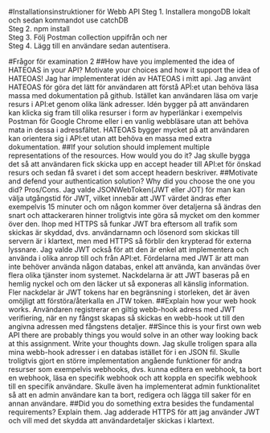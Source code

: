#Installationsinstruktioner för Webb API
Steg 1. Installera mongoDB lokalt och sedan kommandot use catchDB  
Steg 2. npm install  
Steg 3. Följ Postman collection uppifrån och ner  
Steg 4. Lägg till en användare sedan autentisera.  

#Frågor för examination 2
##How have you implemented the idea of HATEOAS in your API? Motivate your choices and how it support the idea of HATEOAS!
Jag har implementerat idén av HATEOAS i mitt api. Jag använt HATEOAS för göra det lätt för användaren att förstå APÌ:et utan behöva läsa massa med dokumentation på github. Istället kan användaren läsa om varje resurs i API:et genom olika länk adresser. Idén bygger på att användaren kan klicka sig fram till olika resurser i form av hyperlänkar i exempelvis Postman för Google Chrome eller i en vanlig webbläsare utan att behöva mata in dessa i adressfältet. HATEOAS bygger mycket på att användaren kan orientera sig i API:et utan att behöva en massa med extra dokumentation.
##If your solution should implement multiple representations of the resources. How would you do it?
Jag skulle bygga det så att användaren fick skicka upp en accept header till API:et för önskad resurs och sedan få svaret i det som accept headern beskriver.
##Motivate and defend your authentication solution? Why did you choose the one you did? Pros/Cons.
Jag valde JSONWebToken(JWT eller JOT) för man kan välja utgångstid för JWT, vilket innebär att JWT värdet ändras efter exempelvis 15 minuter och om någon kommer över detaljerna så ändras den snart och attackeraren hinner troligtvis inte göra så mycket om den kommer över den. Ihop med HTTPS så funkar JWT bra eftersom all trafik som skickas är skyddad, dvs. användarnamn och lösenord som skickas till servern är i klartext, men med HTTPS så förblir den krypterad för externa lyssnare. Jag valde JWT också för att den är enkel att implementera och använda i olika anrop till och från API:et. Fördelarna med JWT är att man inte behöver använda någon databas, enkel att använda, kan användas över flera olika tjänster inom systemet. Nackdelarna är att JWT baseras på en hemlig nyckel och om den läcker ut så exponeras all känslig information. Fler nackdelar är JWT tokens har en begränsning i storleken, det är även omöjligt att förstöra/återkalla en JTW token.
##Explain how your web hook works.
Användaren registrerar en giltig webb-hook adress med JWT verifiering, när en ny fångst skapas så skickas en webb-hook ut till den angivna adressen med fångstens detaljer.
##Since this is your first own web API there are probably things you would solve in an other way looking back at this assignment. Write your thoughts down.
Jag skulle troligen spara alla mina webb-hook adresser i en databas istället för i en JSON fil. Skulle troligtvis gjort en större implementation angående funktioner för andra resurser som exempelvis webhooks, dvs. kunna editera en webhook, ta bort en webhook, läsa en specifik webhook och att koppla en specifik webhook till en specifik användare. Skulle även ha implementerat admin funktionalitet så att en admin användare kan ta bort, redigera och lägga till saker för en annan användare.
##Did you do something extra besides the fundamental requirements? Explain them.
Jag adderade HTTPS för att jag använder JWT och vill med det skydda att användardetaljer skickas i klartext.
